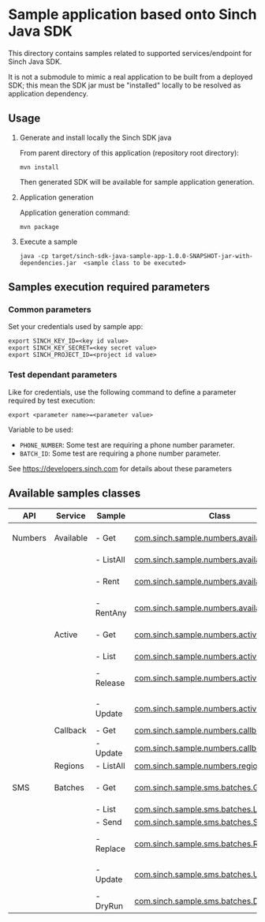# Sample application based onto Sinch Java SDK

This directory contains samples related to supported services/endpoint for Sinch Java SDK.

It is not a submodule to mimic a real application to be built from a deployed SDK; this mean the SDK jar must be "installed" locally to be resolved as application dependency. 

## Usage

1. Generate and install locally the Sinch SDK java

    From parent directory of this application (repository root directory):
    ```
    mvn install 
    ```
   Then generated SDK will be available for sample application generation.
2. Application generation

   Application generation command:
   ```
   mvn package
   ```
3. Execute a sample
    ```
    java -cp target/sinch-sdk-java-sample-app-1.0.0-SNAPSHOT-jar-with-dependencies.jar  <sample class to be executed>
    ```

## Samples execution required parameters
### Common parameters
Set your credentials used by sample app:
```
export SINCH_KEY_ID=<key id value>
export SINCH_KEY_SECRET=<key secret value>
export SINCH_PROJECT_ID=<project id value>
```

### Test dependant parameters

Like for credentials, use the following command to define a parameter required by test execution:

   ```
   export <parameter name>=<parameter value>
   ```

Variable to be used:
- `PHONE_NUMBER`: Some test are requiring a phone number parameter.
- `BATCH_ID`: Some test are requiring a phone number parameter.

See https://developers.sinch.com for details about these parameters

## Available samples classes

| API     | Service   | Sample    | Class                                                                                                       | Notes                            |
|---------|-----------|-----------|-------------------------------------------------------------------------------------------------------------|----------------------------------|
| Numbers | Available | - Get     | [com.sinch.sample.numbers.available.Get](src/main/java/com/sinch/sample/numbers/available/Get.java)         | Require `PHONE_NUMBER` parameter |
|         |           | - ListAll | [com.sinch.sample.numbers.available.ListAll](src/main/java/com/sinch/sample/numbers/available/ListAll.java) |                                  |
|         |           | - Rent    | [com.sinch.sample.numbers.available.Rent](src/main/java/com/sinch/sample/numbers/available/Rent.java)       | Require `PHONE_NUMBER` parameter |
|         |           | - RentAny | [com.sinch.sample.numbers.available.RentAny](src/main/java/com/sinch/sample/numbers/available/RentAny.java) |                                  |
|         | Active    | - Get     | [com.sinch.sample.numbers.active.Get](src/main/java/com/sinch/sample/numbers/active/Get.java)               | Require `PHONE_NUMBER` parameter |
|         |           | - List    | [com.sinch.sample.numbers.active.List](src/main/java/com/sinch/sample/numbers/active/List.java)             |                                  |
|         |           | - Release | [com.sinch.sample.numbers.active.Release](src/main/java/com/sinch/sample/numbers/active/Release.java)       | Require `PHONE_NUMBER` parameter |
|         |           | - Update  | [com.sinch.sample.numbers.active.Update](src/main/java/com/sinch/sample/numbers/active/Update.java)         | Require `PHONE_NUMBER` parameter |
|         | Callback  | - Get     | [com.sinch.sample.numbers.callback.Get](src/main/java/com/sinch/sample/numbers/callback/Get.java)           |                                  |
|         |           | - Update  | [com.sinch.sample.numbers.callback.Update](src/main/java/com/sinch/sample/numbers/callback/Get.java)        |                                  |
|         | Regions   | - ListAll | [com.sinch.sample.numbers.regions.ListAll](src/main/java/com/sinch/sample/numbers/regions/ListAll.java)     |                                  |
| SMS     | Batches   | - Get     | [com.sinch.sample.sms.batches.Get](src/main/java/com/sinch/sample/sms/batches/Get.java)                     | Require `BATCH_ID` parameter     |
|         |           | - List    | [com.sinch.sample.sms.batches.List](src/main/java/com/sinch/sample/sms/batches/List.java)                   |                                  |
|         |           | - Send    | [com.sinch.sample.sms.batches.Send](src/main/java/com/sinch/sample/sms/batches/Send.java)                   |                                  |
|         |           | - Replace | [com.sinch.sample.sms.batches.Replace](src/main/java/com/sinch/sample/sms/batches/Replace.java)             | Require `BATCH_ID` parameter                                 |
|         |           | - Update  | [com.sinch.sample.sms.batches.Update](src/main/java/com/sinch/sample/sms/batches/Update.java)               | Require `BATCH_ID` parameter                                 |
|         |           | - DryRun  | [com.sinch.sample.sms.batches.DryRun](src/main/java/com/sinch/sample/sms/batches/dryRun.java)               |                                  |

